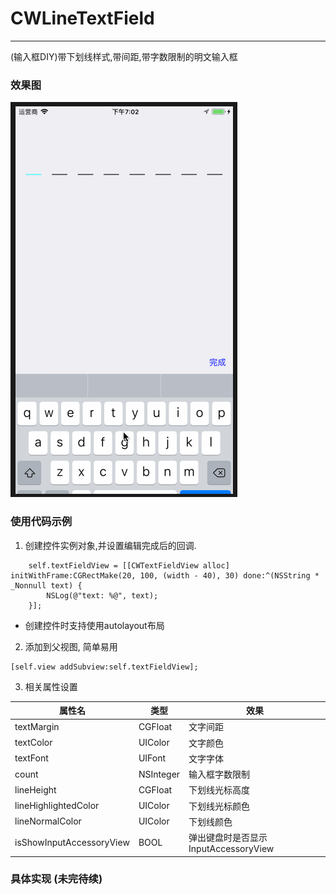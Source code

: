 # CWLineTextField
---
(输入框DIY)带下划线样式,带间距,带字数限制的明文输入框

### 效果图
![demo](https://github.com/baozoudiudiu/CWLineTextField/blob/master/demo.gif)

### 使用代码示例
1. 创建控件实例对象,并设置编辑完成后的回调.
```
    self.textFieldView = [[CWTextFieldView alloc] initWithFrame:CGRectMake(20, 100, (width - 40), 30) done:^(NSString * _Nonnull text) {
        NSLog(@"text: %@", text);
    }];
```
* 创建控件时支持使用autolayout布局
2. 添加到父视图, 简单易用
```
[self.view addSubview:self.textFieldView];
```
3. 相关属性设置

| 属性名 | 类型 | 效果 |
| ------ | ------ | ------ |
| textMargin | CGFloat | 文字间距 |
| textColor | UIColor | 文字颜色 |
| textFont | UIFont |  文字字体 |
| count | NSInteger |  输入框字数限制 |
| lineHeight | CGFloat | 下划线光标高度 |
| lineHighlightedColor | UIColor | 下划线光标颜色 |
| lineNormalColor | UIColor | 下划线颜色|
| isShowInputAccessoryView | BOOL |  弹出键盘时是否显示InputAccessoryView | 

### 具体实现 (未完待续)
